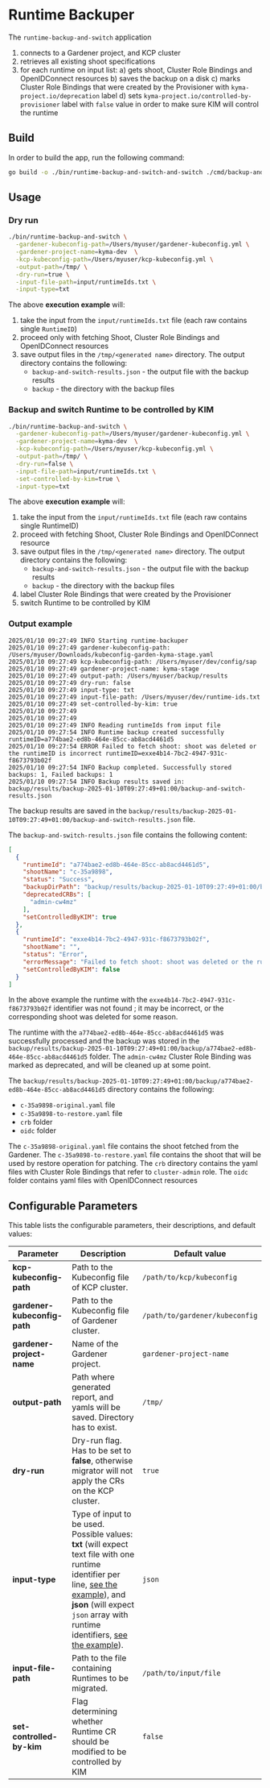 # Runtime Backuper

The `runtime-backup-and-switch` application
1. connects to a Gardener project, and KCP cluster
2. retrieves all existing shoot specifications
3. for each runtime on input list:
  a) gets shoot, Cluster Role Bindings and OpenIDConnect resources 
  b) saves the backup on a disk
  c) marks Cluster Role Bindings that were created by the Provisioner with `kyma-project.io/deprecation` label
  d) sets `kyma-project.io/controlled-by-provisioner` label with `false` value in order to make sure KIM will control the runtime

## Build

In order to build the app, run the following command:

```bash
go build -o ./bin/runtime-backup-and-switch-and-switch ./cmd/backup-and-switch
``` 

## Usage

### Dry run
```bash
./bin/runtime-backup-and-switch \
  -gardener-kubeconfig-path=/Users/myuser/gardener-kubeconfig.yml \
  -gardener-project-name=kyma-dev  \
  -kcp-kubeconfig-path=/Users/myuser/kcp-kubeconfig.yml \
  -output-path=/tmp/ \
  -dry-run=true \
  -input-file-path=input/runtimeIds.txt \
  -input-type=txt
```

The above **execution example** will:
1. take the input from the `input/runtimeIds.txt` file (each raw contains single `RuntimeID`)
1. proceed only with fetching Shoot, Cluster Role Bindings and OpenIDConnect resources
1. save output files in the `/tmp/<generated name>` directory. The output directory contains the following:
    - `backup-and-switch-results.json` - the output file with the backup results
    - `backup` - the directory with the backup files
   
### Backup and switch Runtime to be controlled by KIM

```bash
./bin/runtime-backup-and-switch \
  -gardener-kubeconfig-path=/Users/myuser/gardener-kubeconfig.yml \
  -gardener-project-name=kyma-dev  \
  -kcp-kubeconfig-path=/Users/myuser/kcp-kubeconfig.yml \
  -output-path=/tmp/ \
  -dry-run=false \
  -input-file-path=input/runtimeIds.txt \
  -set-controlled-by-kim=true \
  -input-type=txt
```

The above **execution example** will:
1. take the input from the `input/runtimeIds.txt` file (each raw contains single RuntimeID)
1. proceed with fetching Shoot, Cluster Role Bindings and OpenIDConnect resource
1. save output files in the `/tmp/<generated name>` directory. The output directory contains the following:
    - `backup-and-switch-results.json` - the output file with the backup results
    - `backup` - the directory with the backup files
1. label Cluster Role Bindings that were created by the Provisioner
1. switch Runtime to be controlled by KIM

### Output example

```
2025/01/10 09:27:49 INFO Starting runtime-backuper
2025/01/10 09:27:49 gardener-kubeconfig-path: /Users/myuser/Downloads/kubeconfig-garden-kyma-stage.yaml
2025/01/10 09:27:49 kcp-kubeconfig-path: /Users/myuser/dev/config/sap
2025/01/10 09:27:49 gardener-project-name: kyma-stage
2025/01/10 09:27:49 output-path: /Users/myuser/backup/results 
2025/01/10 09:27:49 dry-run: false
2025/01/10 09:27:49 input-type: txt
2025/01/10 09:27:49 input-file-path: /Users/myuser/dev/runtime-ids.txt
2025/01/10 09:27:49 set-controlled-by-kim: true
2025/01/10 09:27:49
2025/01/10 09:27:49
2025/01/10 09:27:49 INFO Reading runtimeIds from input file
2025/01/10 09:27:54 INFO Runtime backup created successfully runtimeID=a774bae2-ed8b-464e-85cc-ab8acd4461d5
2025/01/10 09:27:54 ERROR Failed to fetch shoot: shoot was deleted or the runtimeID is incorrect runtimeID=exxe4b14-7bc2-4947-931c-f8673793b02f
2025/01/10 09:27:54 INFO Backup completed. Successfully stored backups: 1, Failed backups: 1
2025/01/10 09:27:54 INFO Backup results saved in: backup/results/backup-2025-01-10T09:27:49+01:00/backup-and-switch-results.json
```

The backup results are saved in the `backup/results/backup-2025-01-10T09:27:49+01:00/backup-and-switch-results.json` file.

The `backup-and-switch-results.json` file contains the following content:
```json
[
  {
    "runtimeId": "a774bae2-ed8b-464e-85cc-ab8acd4461d5",
    "shootName": "c-35a9898",
    "status": "Success",
    "backupDirPath": "backup/results/backup-2025-01-10T09:27:49+01:00/backup/a774bae2-ed8b-464e-85cc-ab8acd4461d5",
    "deprecatedCRBs": [
      "admin-cw4mz"
    ],
    "setControlledByKIM": true
  },
  {
    "runtimeId": "exxe4b14-7bc2-4947-931c-f8673793b02f",
    "shootName": "",
    "status": "Error",
    "errorMessage": "Failed to fetch shoot: shoot was deleted or the runtimeID is incorrect",
    "setControlledByKIM": false
  }
]

```
In the above example the runtime with the `exxe4b14-7bc2-4947-931c-f8673793b02f` identifier was not found ; it may be incorrect, or the corresponding shoot was deleted for some reason. 

The runtime with the `a774bae2-ed8b-464e-85cc-ab8acd4461d5` was successfully processed and the backup was stored in the `backup/results/backup-2025-01-10T09:27:49+01:00/backup/a774bae2-ed8b-464e-85cc-ab8acd4461d5` folder. The `admin-cw4mz` Cluster Role Binding was marked as deprecated, and will be cleaned up at some point.

The `backup/results/backup-2025-01-10T09:27:49+01:00/backup/a774bae2-ed8b-464e-85cc-ab8acd4461d5` directory contains the following:
- `c-35a9898-original.yaml` file
- `c-35a9898-to-restore.yaml` file
- `crb` folder
- `oidc` folder

The `c-35a9898-original.yaml` file contains the shoot fetched from the Gardener. The `c-35a9898-to-restore.yaml` file contains the shoot that will be used by restore operation for patching. 
The `crb` directory contains the yaml files with Cluster Role Bindings that refer to `cluster-admin` role. The `oidc` folder contains yaml files with OpenIDConnect resources

## Configurable Parameters

This table lists the configurable parameters, their descriptions, and default values:

| Parameter | Description                                                                                                                                                                                                                                                                         | Default value                  |
|------|-------------------------------------------------------------------------------------------------------------------------------------------------------------------------------------------------------------------------------------------------------------------------------------|--------------------------------|
| **kcp-kubeconfig-path** | Path to the Kubeconfig file of KCP cluster.                                                                                                                                                                                                                                         | `/path/to/kcp/kubeconfig`      |
| **gardener-kubeconfig-path** | Path to the Kubeconfig file of Gardener cluster.                                                                                                                                                                                                                                    | `/path/to/gardener/kubeconfig` |
| **gardener-project-name** | Name of the Gardener project.                                                                                                                                                                                                                                                       | `gardener-project-name`        |
| **output-path** | Path where generated report, and yamls will be saved. Directory has to exist.                                                                                                                                                                                                       | `/tmp/`                        |
| **dry-run** | Dry-run flag. Has to be set to **false**, otherwise migrator will not apply the CRs on the KCP cluster.                                                                                                                                                                             | `true`                         |
| **input-type** | Type of input to be used. Possible values: **txt** (will expect text file with one runtime identifier per line, [see the example](input/runtimeids_sample.txt)), and **json** (will expect `json` array with runtime identifiers, [see the example](input/runtimeids_sample.json)). | `json`                         |
| **input-file-path** | Path to the file containing Runtimes to be migrated.                                                                                                                                                                                                                                | `/path/to/input/file`          |
| **set-controlled-by-kim** | Flag determining whether Runtime CR should be modified to be controlled by KIM                                                                                                                                                                                                      | `false`                        |

